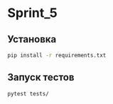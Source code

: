 # Sprint_5

## Установка
```bash
pip install -r requirements.txt
```

## Запуск тестов
```bash
pytest tests/
```
